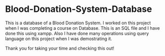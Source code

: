 # Blood-Donation-System-Database

This is a database of a Blood Donation System. I worked on this project when I was completing a course on Database. This is an SQL file
and I have done this using xampp. Also I have done many operations using query language on this project when I was demostrating it.

Thank you for taking your time and checking this out!